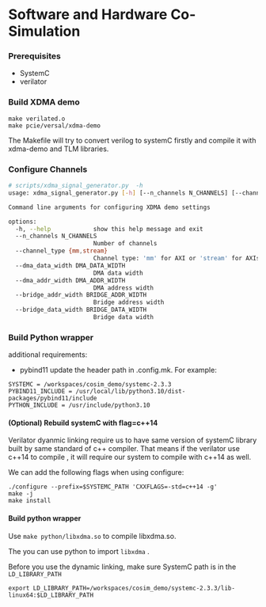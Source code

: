 # Software and Hardware Co-Simulation

### Prerequisites
* SystemC
* verilator

### Build XDMA demo
```
make verilated.o
make pcie/versal/xdma-demo
```
The Makefile will try to convert verilog to systemC firstly and compile it with xdma-demo and TLM libraries.

### Configure Channels
```bash
# scripts/xdma_signal_generator.py  -h
usage: xdma_signal_generator.py [-h] [--n_channels N_CHANNELS] [--channel_type {mm,stream}] [--dma_data_width DMA_DATA_WIDTH] [--dma_addr_width DMA_ADDR_WIDTH] [--bridge_addr_width BRIDGE_ADDR_WIDTH] [--bridge_data_width BRIDGE_DATA_WIDTH]

Command line arguments for configuring XDMA demo settings

options:
  -h, --help            show this help message and exit
  --n_channels N_CHANNELS
                        Number of channels
  --channel_type {mm,stream}
                        Channel type: 'mm' for AXI or 'stream' for AXIs
  --dma_data_width DMA_DATA_WIDTH
                        DMA data width
  --dma_addr_width DMA_ADDR_WIDTH
                        DMA address width
  --bridge_addr_width BRIDGE_ADDR_WIDTH
                        Bridge address width
  --bridge_data_width BRIDGE_DATA_WIDTH
                        Bridge data width
```
### Build Python wrapper
additional requirements: 
* pybind11
update the header path in .config.mk. For example:
```
SYSTEMC = /workspaces/cosim_demo/systemc-2.3.3
PYBIND11_INCLUDE = /usr/local/lib/python3.10/dist-packages/pybind11/include
PYTHON_INCLUDE = /usr/include/python3.10
```

#### (Optional) Rebuild systemC with flag=c++14
Verilator dyanmic linking require us to have same version of systemC library built by same standard of c++ compiler. That means if the verilator use c++14 to compile , it will require our system to compile with c++14 as well.

We can add the following flags when using configure:
```
./configure --prefix=$SYSTEMC_PATH 'CXXFLAGS=-std=c++14 -g'
make -j
make install
```

#### Build python wrapper
Use `make python/libxdma.so` to compile libxdma.so. 

The you can use python to import `libxdma` .

Before you use the dynamic linking, make sure SystemC path is in the `LD_LIBRARY_PATH`
```
export LD_LIBRARY_PATH=/workspaces/cosim_demo/systemc-2.3.3/lib-linux64:$LD_LIBRARY_PATH
```

